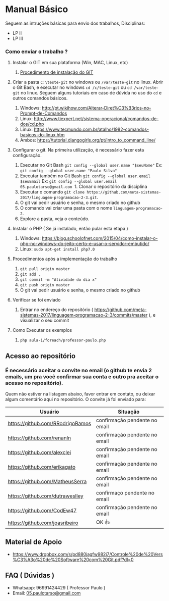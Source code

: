 # Manual Básico
Seguem as intruções básicas para envio dos trabalhos, 
 Disciplinas:
  - LP II
  - LP III

### Como enviar o trabalho ?
  1. Instalar o GIT em sua plataforma (Win, MAC, Linux, etc)

      1. [Procedimento de instalação do GIT](https://git-scm.com/book/pt-br/v1/Primeiros-passos-Instalando-Git)

  1. Criar a pasta ```C:\teste-git``` no windows ou ```/var/teste-git``` no linux. Abrir o Git Bash, e executar no windows ```cd /c/teste-git``` ou ```cd /var/teste-git``` no linux. Seguem alguns tutoriais em caso de dúvida no uso do ```cd``` e outros comandos básicos.
      1. Windows: http://pt.wikihow.com/Alterar-Diret%C3%B3rios-no-Prompt-de-Comandos
      1. Linux: http://www.tiexpert.net/sistema-operacional/comandos-de-dos/cd.php
      1. Linux: https://www.tecmundo.com.br/atalho/1982-comandos-basicos-do-linux.htm
      1. Ambos: https://tutorial.djangogirls.org/pt/intro_to_command_line/
  1. Configurar o git. Na primeira utilização, é necessário fazer esta configuração.
      1. Executar no Git Bash ```git config --global user.name "$seuNome"``` Ex: ```git config --global user.name "Paulo Silva"```
      1. Executar também no Git Bash ```git config --global user.email $seuEmail``` Ex: ```git config --global user.email 05.paulotarso@gmail.com```
  1. Clonar o repositório da disciplina
      1. Executar o comando ```git clone https://github.com/meta-sistemas-2017/linguagem-programacao-2-3.git```.
      1. O git vai pedir usuário e senha, o mesmo criado no github
      1. O comando vai criar uma pasta com o nome ```linguagem-programacao-2```.
      1. Explore a pasta, veja o conteúdo.
  1. Instalar o PHP ( Se já instalado, então pular esta etapa )
      1. Windows: https://blog.schoolofnet.com/2015/04/como-instalar-o-php-no-windows-do-jeito-certo-e-usar-o-servidor-embutido/
      1. Linux: ```sudo apt-get install php7.0```
  1. Procedimentos após a implementação do trabalho
      1. ```git pull origin master```
      1. ```git add .```
      1. ```git commit -m "Atividade do dia x"```
      1. ```git push origin master```
      1. O git vai pedir usuário e senha, o mesmo criado no github
  1. Verificar se foi enviado
      1. Entrar no endereço do repositório ( https://github.com/meta-sistemas-2017/linguagem-programacao-2-3/commits/master ), e visualizar o seu commit
  1. Como Executar os exemplos
      1. ```php aula-1/foreach/professor-paulo.php```
## Acesso ao repositório
### É necessário aceitar o convite no email (o github te envia 2 emails, um pra você confirmar sua conta e outro pra aceitar o acesso no repositório).
Quem não estiver na listagem abaixo, favor entrar em contato, ou deixar algum comentário aqui no repositório.
O convite já foi enviado para:

Usuário | Situação
------- | --------
https://github.com/RRodrigoRamos | confirmação pendente no email
https://github.com/renanln | confirmação pendente no email
https://github.com/alexclei | confirmação pendente no email
https://github.com/erikagato | confirmação pendente no email
https://github.com/MatheusSerra | confirmação pendente no email
https://github.com/dutraweslley | confirmaço pendente no email
https://github.com/CodEw47 | confirmação pendente no email
https://github.com/joasribeiro | OK :+1:
## Material de Apoio
  - https://www.dropbox.com/s/pd880jagfw982j7/Controle%20de%20Vers%C3%A3o%20de%20Software%20com%20Git.pdf?dl=0
## FAQ ( Dúvidas )
  - Whatsapp: 96991424429 ( Professor Paulo )
  - Email: 05.paulotarso@gmail.com
